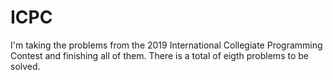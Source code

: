 # ICPC
I'm taking the problems from the 2019 International Collegiate Programming Contest and finishing all of them.
There is a total of eigth problems to be solved. 
